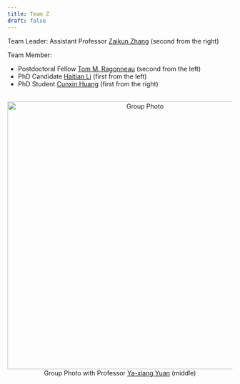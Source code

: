 ```yaml
---
title: Team Z
draft: false
---
```


Team Leader: Assistant Professor [Zaikun Zhang](https://www.zhangzk.net) (second from the right)

Team Member:
- Postdoctoral Fellow [Tom M. Ragonneau](https://tomragonneau.com) (second from the left)
- PhD Candidate [Haitian Li](https://lht97.github.io) (first from the left)
- PhD Student [Cunxin Huang](https://opthuang.github.io) (first from the right)

<br>

<div style="text-align: center;">
    <img src="/images/group-photo.jpg" alt="Group Photo" title="Group Photo" width="600">
    <p style="text-align: center; margin-top: 0;">Group Photo with Professor <a href="http://lsec.cc.ac.cn/~yyx/">Ya-xiang Yuan</a> (middle)</p>
</div>
